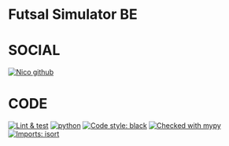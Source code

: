 # Futsal Simulator BE

# SOCIAL
[![Nico github](https://img.shields.io/badge/GitHub-Nicolas264859-181717.svg?style=flat&logo=github)](https://github.com/Nicolas264859)


# CODE
[![Lint & test](https://github.com/Nicolas264859/Futsal-Sim-BE/actions/workflows/django.yml/badge.svg)](https://github.com/Nicolas264859/Futsal-Sim-BE/actions/workflows/django.yml)
[![python](https://img.shields.io/badge/Python-3.10-3776AB.svg?style=flat&logo=python&logoColor=white)](https://www.python.org)
[![Code style: black](https://img.shields.io/badge/code%20style-black-000000.svg)](https://github.com/psf/black)
[![Checked with mypy](http://www.mypy-lang.org/static/mypy_badge.svg)](http://mypy-lang.org/)
[![Imports: isort](https://img.shields.io/badge/%20imports-isort-%231674b1?style=flat&labelColor=ef8336)](https://pycqa.github.io/isort/)